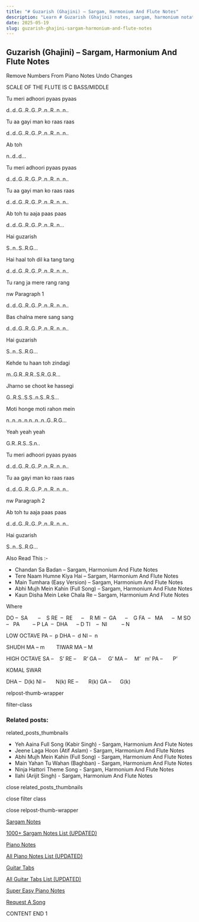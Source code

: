 ```yaml
---
title: "# Guzarish (Ghajini) – Sargam, Harmonium And Flute Notes"
description: "Learn # Guzarish (Ghajini) notes, sargam, harmonium notations and flute notes. Easy step-by-step tutorial for beginners."
date: 2025-05-19
slug: guzarish-ghajini-sargam-harmonium-and-flute-notes
---
```


## Guzarish (Ghajini) – Sargam, Harmonium And Flute Notes

Remove Numbers From Piano Notes
Undo Changes

SCALE OF THE FLUTE IS C BASS/MIDDLE

Tu meri adhoori pyaas pyaas

d..d..G..R..G..P..n..R..n..n..

Tu aa gayi man ko raas raas

d..d..G..R..G..P..n..R..n..n..

Ab toh

n..d..d…

Tu meri adhoori pyaas pyaas

d..d..G..R..G..P..n..R..n..n..

Tu aa gayi man ko raas raas

d..d..G..R..G..P..n..R..n..n..

Ab toh tu aaja paas paas

d..d..G..R..G..P..n..R..n…

Hai guzarish

S..n..S..R.G…

Hai haal toh dil ka tang tang

d..d..G..R..G..P..n..R..n..n..

Tu rang ja mere rang rang

nw Paragraph 1

d..d..G..R..G..P..n..R..n..n..

Bas chalna mere sang sang

d..d..G..R..G..P..n..R..n..n..

Hai guzarish

S..n..S..R.G…

Kehde tu haan toh zindagi

m..G.R..R.R..S.R..G.R…

Jharno se choot ke hassegi

G..R.S..S.S..n.S..R.S…

Moti honge moti rahon mein

n..n..n..n.n..n..n..G..R.G…

Yeah yeah yeah

G.R..R.S..S.n..

Tu meri adhoori pyaas pyaas

d..d..G..R..G..P..n..R..n..n..

Tu aa gayi man ko raas raas

d..d..G..R..G..P..n..R..n..n..

nw Paragraph 2

Ab toh tu aaja paas paas

d..d..G..R..G..P..n..R..n..n..

Hai guzarish

S..n..S..R.G…

Also Read This :-

* Chandan Sa Badan – Sargam, Harmonium And Flute Notes
* Tere Naam Humne Kiya Hai – Sargam, Harmonium And Flute Notes
* Main Tumhara (Easy Version) – Sargam, Harmonium And Flute Notes
* Abhi Mujh Mein Kahin (Full Song) – Sargam, Harmonium And Flute Notes
* Kaun Disha Mein Leke Chala Re – Sargam, Harmonium And Flute Notes

Where

DO –  SA       –    S
RE  –  RE      –    R
MI  –  GA      –    G
FA  –   MA      –  M
SO  –   PA         – P
LA  –  DHA      – D
TI    –  NI          – N

LOW OCTAVE
PA –  p
DHA –  d
NI –  n

SHUDH MA – m        TIWAR MA – M

HIGH OCTAVE
SA –    S’
RE –     R’
GA –     G’
MA –     M’   m’
PA –       P’

KOMAL SWAR

DHA –  D(k)
NI –       N(k)
RE –       R(k)
GA –      G(k)

relpost-thumb-wrapper

filter-class

### Related posts:

related_posts_thumbnails

* Yeh Aaina Full Song (Kabir Singh) - Sargam, Harmonium And Flute Notes
* Jeene Laga Hoon (Atif Aslam) - Sargam, Harmonium And Flute Notes
* Abhi Mujh Mein Kahin (Full Song) - Sargam, Harmonium And Flute Notes
* Main Yahan Tu Wahan (Baghban) - Sargam, Harmonium And Flute Notes
* Ninja Hattori Theme Song - Sargam, Harmonium And Flute Notes
* Ilahi (Arijit Singh) - Sargam, Harmonium And Flute Notes

close related_posts_thumbnails

close filter class

close relpost-thumb-wrapper

[Sargam Notes](/sargam-notes.html)

[1000+ Sargam Notes List (UPDATED)](/all-songs-list-sargam-notes.html)

[Piano Notes](/piano-notes.html)

[All Piano Notes List (UPDATED)](/all-songs-list-piano-notes.html)

[Guitar Tabs](/guitar-tabs.html)

[All Guitar Tabs List (UPDATED)](/all-songs-list-guitar-tabs.html)

[Super Easy Piano Notes](https://studywall.in/)

[Request A Song](/request-a-song.html)

CONTENT END 1

